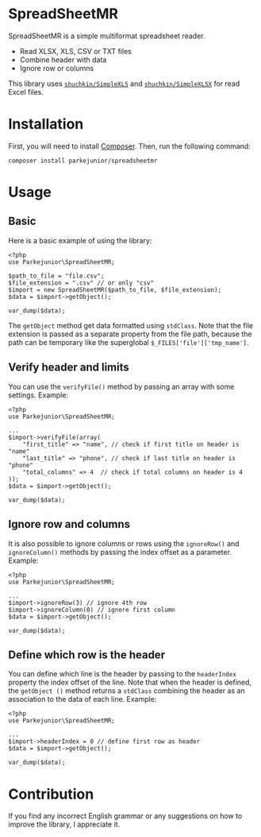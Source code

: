 # SpreadSheetMR

SpreadSheetMR is a simple multiformat spreadsheet reader.

  - Read XLSX, XLS, CSV or TXT files
  - Combine header with data
  - Ignore row or columns

This library uses [`shuchkin/SimpleXLS`](https://github.com/shuchkin/simplexls) and [`shuchkin/SimpleXLSX`](https://github.com/shuchkin/simplexlsx) for read Excel files.

# Installation

First, you will need to install [Composer](http://getcomposer.org/). Then, run the following command:

```
composer install parkejunior/spreadsheetmr
```


# Usage

## Basic
Here is a basic example of using the library:
```
<?php
use Parkejunior\SpreadSheetMR;

$path_to_file = "file.csv";
$file_extension = ".csv" // or only "csv"
$import = new SpreadSheetMR($path_to_file, $file_extension);
$data = $import->getObject();

var_dump($data);
```

The `getObject` method get data formatted using `stdClass`.
Note that the file extension is passed as a separate property from the file path, because the path can be temporary like the superglobal `$_FILES['file']['tmp_name']`.

## Verify header and limits

You can use the `verifyFile()` method by passing an array with some settings. Example:
```
<?php
use Parkejunior\SpreadSheetMR;

...
$import->verifyFile(array(
	"first_title" => "name", // check if first title on header is "name"
	"last_title" => "phone", // check if last title on header is "phone"
	"total_columns" => 4  // check if total columns on header is 4
));
$data = $import->getObject();

var_dump($data);
```

## Ignore row and columns

It is also possible to ignore columns or rows using the `ignoreRow()` and `ignoreColumn()` methods by passing the index offset as a parameter. Example:
```
<?php
use Parkejunior\SpreadSheetMR;

...
$import->ignoreRow(3) // ignore 4th row
$import->ignoreColumn(0) // ignore first column
$data = $import->getObject();

var_dump($data);
```

## Define which row is the header

You can define which line is the header by passing to the `headerIndex` property the index offset of the line. Note that when the header is defined, the `getObject ()` method returns a `stdClass` combining the header as an association to the data of each line. Example:
```
<?php
use Parkejunior\SpreadSheetMR;

...
$import->headerIndex = 0 // define first row as header
$data = $import->getObject();

var_dump($data);
```

# Contribution
If you find any incorrect English grammar or any suggestions on how to improve the library, I appreciate it.
